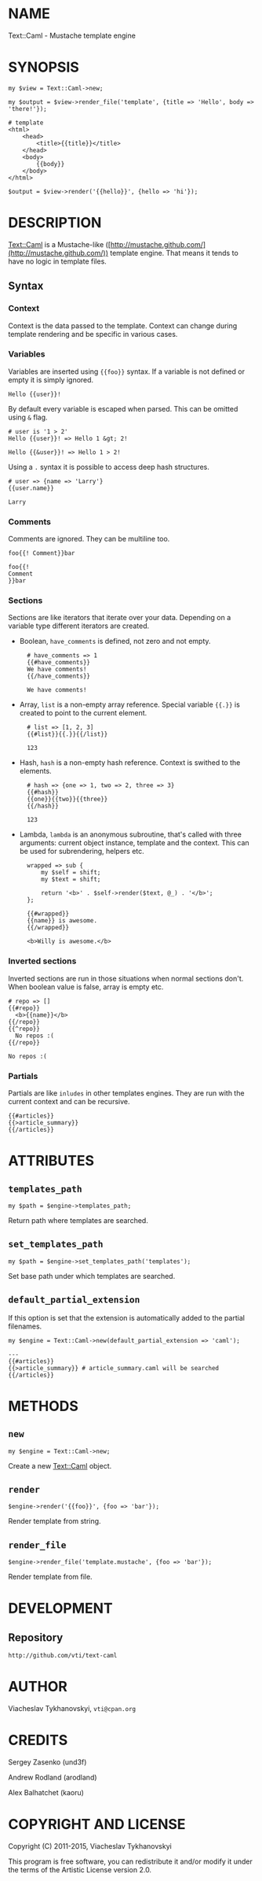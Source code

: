 # NAME

Text::Caml - Mustache template engine

# SYNOPSIS

    my $view = Text::Caml->new;

    my $output = $view->render_file('template', {title => 'Hello', body => 'there!'});

    # template
    <html>
        <head>
            <title>{{title}}</title>
        </head>
        <body>
            {{body}}
        </body>
    </html>

    $output = $view->render('{{hello}}', {hello => 'hi'});

# DESCRIPTION

[Text::Caml](https://metacpan.org/pod/Text::Caml) is a Mustache-like ([http://mustache.github.com/](http://mustache.github.com/)) template engine.
That means it tends to have no logic in template files.

## Syntax

### Context

Context is the data passed to the template. Context can change during template
rendering and be specific in various cases.

### Variables

Variables are inserted using `{{foo}}` syntax. If a variable is not defined or
empty it is simply ignored.

    Hello {{user}}!

By default every variable is escaped when parsed. This can be omitted using `&`
flag.

    # user is '1 > 2'
    Hello {{user}}! => Hello 1 &gt; 2!

    Hello {{&user}}! => Hello 1 > 2!

Using a `.` syntax it is possible to access deep hash structures.

    # user => {name => 'Larry'}
    {{user.name}}

    Larry

### Comments

Comments are ignored. They can be multiline too.

    foo{{! Comment}}bar

    foo{{!
    Comment
    }}bar

### Sections

Sections are like iterators that iterate over your data. Depending on a
variable type different iterators are created.

- Boolean, `have_comments` is defined, not zero and not empty.

        # have_comments => 1
        {{#have_comments}}
        We have comments!
        {{/have_comments}}

        We have comments!

- Array, `list` is a non-empty array reference. Special variable `{{.}}` is
created to point to the current element.

        # list => [1, 2, 3]
        {{#list}}{{.}}{{/list}}

        123

- Hash, `hash` is a non-empty hash reference. Context is swithed to the
elements.

        # hash => {one => 1, two => 2, three => 3}
        {{#hash}}
        {{one}}{{two}}{{three}}
        {{/hash}}

        123

- Lambda, `lambda` is an anonymous subroutine, that's called with three
arguments: current object instance, template and the context. This can be used
for subrendering, helpers etc.

        wrapped => sub {
            my $self = shift;
            my $text = shift;

            return '<b>' . $self->render($text, @_) . '</b>';
        };

        {{#wrapped}}
        {{name}} is awesome.
        {{/wrapped}}

        <b>Willy is awesome.</b>

### Inverted sections

Inverted sections are run in those situations when normal sections don't. When
boolean value is false, array is empty etc.

    # repo => []
    {{#repo}}
      <b>{{name}}</b>
    {{/repo}}
    {{^repo}}
      No repos :(
    {{/repo}}

    No repos :(

### Partials

Partials are like `inludes` in other templates engines. They are run with the
current context and can be recursive.

    {{#articles}}
    {{>article_summary}}
    {{/articles}}

# ATTRIBUTES

## `templates_path`

    my $path = $engine->templates_path;

Return path where templates are searched.

## `set_templates_path`

    my $path = $engine->set_templates_path('templates');

Set base path under which templates are searched.

## `default_partial_extension`

If this option is set that the extension is automatically added to the partial
filenames.

    my $engine = Text::Caml->new(default_partial_extension => 'caml');

    ---
    {{#articles}}
    {{>article_summary}} # article_summary.caml will be searched
    {{/articles}}

# METHODS

## `new`

    my $engine = Text::Caml->new;

Create a new [Text::Caml](https://metacpan.org/pod/Text::Caml) object.

## `render`

    $engine->render('{{foo}}', {foo => 'bar'});

Render template from string.

## `render_file`

    $engine->render_file('template.mustache', {foo => 'bar'});

Render template from file.

# DEVELOPMENT

## Repository

    http://github.com/vti/text-caml

# AUTHOR

Viacheslav Tykhanovskyi, `vti@cpan.org`

# CREDITS

Sergey Zasenko (und3f)

Andrew Rodland (arodland)

Alex Balhatchet (kaoru)

# COPYRIGHT AND LICENSE

Copyright (C) 2011-2015, Viacheslav Tykhanovskyi

This program is free software, you can redistribute it and/or modify it under
the terms of the Artistic License version 2.0.
